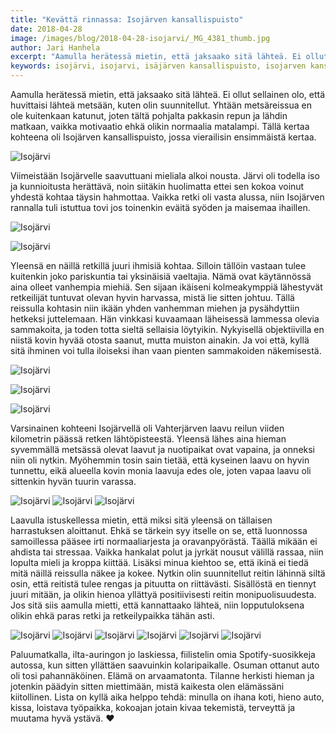 ```yaml
---
title: "Kevättä rinnassa: Isojärven kansallispuisto"
date: 2018-04-28
image: /images/blog/2018-04-28-isojarvi/_MG_4381_thumb.jpg
author: Jari Hanhela
excerpt: "Aamulla herätessä mietin, että jaksaako sitä lähteä. Ei ollut sellainen olo, että huvittaisi lähteä metsään, kuten olin suunnitellut. Yhtään metsäreissua en ole kuitenkaan katunut, joten tältä pohjalta pakkasin repun ja lähdin matkaan, vaikka motivaatio ehkä olikin normaalia matalampi. Tällä kertaa kohteena oli Isojärven kansallispuisto, jossa vierailisin ensimmäistä kertaa."
keywords: isojärvi, isojarvi, isäjärven kansallispuisto, isojarven kansallispuisto
---
```



Aamulla herätessä mietin, että jaksaako sitä lähteä. Ei ollut sellainen olo, että huvittaisi lähteä metsään, kuten olin suunnitellut. Yhtään metsäreissua en ole kuitenkaan katunut, joten tältä pohjalta pakkasin repun ja lähdin matkaan, vaikka motivaatio ehkä olikin normaalia matalampi. Tällä kertaa kohteena oli Isojärven kansallispuisto, jossa vierailisin ensimmäistä kertaa.

![Isojärvi](/images/blog/2018-04-28-isojarvi/IMG_4257_thumb.jpg)


Viimeistään Isojärvelle saavuttuani mieliala alkoi nousta. Järvi oli todella iso ja kunnioitusta herättävä, noin siitäkin huolimatta ettei sen kokoa voinut yhdestä kohtaa täysin hahmottaa. Vaikka retki oli vasta alussa, niin Isojärven rannalla tuli istuttua tovi jos toinenkin eväitä syöden ja maisemaa ihaillen.

![Isojärvi](/images/blog/2018-04-28-isojarvi/_MG_4351_thumb.jpg)

![Isojärvi](/images/blog/2018-04-28-isojarvi/_MG_4356_thumb.jpg)

Yleensä en näillä retkillä juuri ihmisiä kohtaa. Silloin tällöin vastaan tulee kuitenkin joko pariskuntia tai yksinäisiä vaeltajia. Nämä ovat käytännössä aina olleet vanhempia miehiä. Sen sijaan ikäiseni kolmeakymppiä lähestyvät retkeilijät tuntuvat olevan hyvin harvassa, mistä lie sitten johtuu. Tällä reissulla kohtasin niin ikään yhden vanhemman miehen ja pysähdyttiin hetkeksi juttelemaan. Hän vinkkasi kuvaamaan läheisessä lammessa olevia sammakoita, ja toden totta sieltä sellaisia löytyikin. Nykyisellä objektiivilla en niistä kovin hyvää otosta saanut, mutta muiston ainakin. Ja voi että, kyllä sitä ihminen voi tulla iloiseksi ihan vaan pienten sammakoiden näkemisestä.

![Isojärvi](/images/blog/2018-04-28-isojarvi/_MG_4364_thumb.jpg)

![Isojärvi](/images/blog/2018-04-28-isojarvi/_MG_4365_thumb.jpg)

![Isojärvi](/images/blog/2018-04-28-isojarvi/_MG_4368-Pano_thumb.jpg)

Varsinainen kohteeni Isojärvellä oli Vahterjärven laavu reilun viiden kilometrin päässä retken lähtöpisteestä. Yleensä lähes aina hieman syvemmällä metsässä olevat laavut ja nuotipaikat ovat vapaina, ja onneksi niin oli nytkin. Myöhemmin tosin sain tietää, että kyseinen laavu on hyvin tunnettu, eikä alueella kovin monia laavuja edes ole, joten vapaa laavu oli sittenkin hyvän tuurin varassa.

 ![Isojärvi](/images/blog/2018-04-28-isojarvi/_MG_4381_thumb.jpg)
 ![Isojärvi](/images/blog/2018-04-28-isojarvi/_MG_4425_thumb.jpg)
 ![Isojärvi](/images/blog/2018-04-28-isojarvi/_MG_4455_thumb.jpg)

Laavulla istuskellessa mietin, että miksi sitä yleensä on tällaisen harrastuksen aloittanut. Ehkä se tärkein syy itselle on se, että luonnossa samoillessa pääsee irti normaaliarjesta ja oravanpyörästä. Täällä mikään ei ahdista tai stressaa. Vaikka hankalat polut ja jyrkät nousut välillä rassaa, niin lopulta mieli ja kroppa kiittää. Lisäksi minua kiehtoo se, että ikinä ei tiedä mitä näillä reissulla näkee ja kokee. Nytkin olin suunnitellut reitin lähinnä siltä osin, että reitistä tulee rengas ja pituutta on riittävästi. Sisällöstä en tiennyt juuri mitään, ja olikin hienoa yllättyä positiivisesti reitin monipuolisuudesta. Jos sitä siis aamulla mietti, että kannattaako lähteä, niin lopputuloksena olikin ehkä paras retki ja retkeilypaikka tähän asti. 

 ![Isojärvi](/images/blog/2018-04-28-isojarvi/_MG_4466_thumb.jpg)
 ![Isojärvi](/images/blog/2018-04-28-isojarvi/_MG_4472_thumb.jpg)
 ![Isojärvi](/images/blog/2018-04-28-isojarvi/_MG_4481_thumb.jpg)
 ![Isojärvi](/images/blog/2018-04-28-isojarvi/_MG_4483_thumb.jpg)
 ![Isojärvi](/images/blog/2018-04-28-isojarvi/_MG_4493_thumb.jpg)
 ![Isojärvi](/images/blog/2018-04-28-isojarvi/_MG_4498_thumb.jpg)

Paluumatkalla, ilta-auringon jo laskiessa, fiilistelin omia Spotify-suosikkeja autossa, kun sitten yllättäen saavuinkin kolaripaikalle. Osuman ottanut auto oli tosi pahannäköinen. Elämä on arvaamatonta. Tilanne herkisti hieman ja jotenkin päädyin sitten miettimään, mistä kaikesta olen elämässäni kiitollinen. Lista on kyllä aika helppo tehdä: minulla on ihana koti, hieno auto, kissa, loistava työpaikka, kokoajan jotain kivaa tekemistä, terveyttä ja muutama hyvä ystävä. ❤